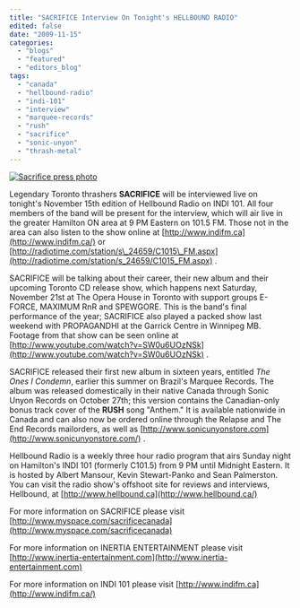 ```yaml
---
title: "SACRIFICE Interview On Tonight's HELLBOUND RADIO"
edited: false
date: "2009-11-15"
categories:
  - "blogs"
  - "featured"
  - "editors_blog"
tags:
  - "canada"
  - "hellbound-radio"
  - "indi-101"
  - "interview"
  - "marquee-records"
  - "rush"
  - "sacrifice"
  - "sonic-unyon"
  - "thrash-metal"
---
```


[![Sacrifice press photo](http://www.hellbound.ca/wp-content/uploads/2009/11/Sacrifice-press-photo-300x199.jpg "Sacrifice press photo")](http://www.hellbound.ca/wp-content/uploads/2009/11/Sacrifice-press-photo.jpg)

Legendary Toronto thrashers **SACRIFICE** will be interviewed live on tonight's November 15th edition of Hellbound Radio on INDI 101. All four members of the band will be present for the interview, which will air live in the greater Hamilton ON area at 9 PM Eastern on 101.5 FM. Those not in the area can also listen to the show online at [http://www.indifm.ca](http://www.indifm.ca/) or [http://radiotime.com/station/s\_24659/C1015\_FM.aspx](http://radiotime.com/station/s_24659/C1015_FM.aspx) .

SACRIFICE will be talking about their career, their new album and their upcoming Toronto CD release show, which happens next Saturday, November 21st at The Opera House in Toronto with support groups E-FORCE, MAXIMUM RnR and SPEWGORE. This is the band's final performance of the year; SACRIFICE also played a packed show last weekend with PROPAGANDHI at the Garrick Centre in Winnipeg MB. Footage from that show can be seen online at [http://www.youtube.com/watch?v=SW0u6UOzNSk](http://www.youtube.com/watch?v=SW0u6UOzNSk) .

SACRIFICE released their first new album in sixteen years, entitled _The Ones I Condemn_, earlier this summer on Brazil's Marquee Records. The album was released domestically in their native Canada through Sonic Unyon Records on October 27th; this version contains the Canadian-only bonus track cover of the **RUSH** song "Anthem." It is available nationwide in Canada and can also now be ordered online through the Relapse and The End Records mailorders, as well as [http://www.sonicunyonstore.com](http://www.sonicunyonstore.com/) .

Hellbound Radio is a weekly three hour radio program that airs Sunday night on Hamilton's INDI 101 (formerly C101.5) from 9 PM until Midnight Eastern. It is hosted by Albert Mansour, Kevin Stewart-Panko and Sean Palmerston. You can visit the radio show's offshoot site for reviews and interviews, Hellbound, at [http://www.hellbound.ca](http://www.hellbound.ca/)

For more information on SACRIFICE please visit [http://www.myspace.com/sacrificecanada](http://www.myspace.com/sacrificecanada)

For more information on INERTIA ENTERTAINMENT please visit [http://www.inertia-entertainment.com](http://www.inertia-entertainment.com)

For more information on INDI 101 please visit [http://www.indifm.ca](http://www.indifm.ca/)
